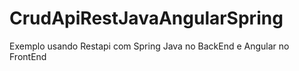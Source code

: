 # CrudApiRestJavaAngularSpring

Exemplo usando Restapi com Spring Java no BackEnd e Angular no FrontEnd